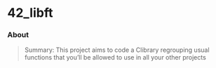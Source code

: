# 42_libft
### About
<blockquote>Summary: This project aims to code a Clibrary regrouping usual functions that you’ll
be allowed to use in all your other projects</blockquote>
